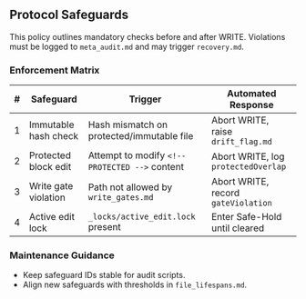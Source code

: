 <!-- @meta {
  "fileType": "policy",
  "subtype": "safeguardsPolicy",
  "purpose": "Rules enforcing hash integrity, protected blocks and write gates.",
  "editPolicy": "appendOrReplace",
  "routeScope": "global"
} -->
## Protocol Safeguards
This policy outlines mandatory checks before and after WRITE. Violations must be logged to `meta_audit.md` and may trigger `recovery.md`.

### Enforcement Matrix
| # | Safeguard | Trigger | Automated Response |
|---|-----------|---------|--------------------|
| 1 | Immutable hash check | Hash mismatch on protected/immutable file | Abort WRITE, raise `drift_flag.md` |
| 2 | Protected block edit | Attempt to modify `<!-- PROTECTED -->` content | Abort WRITE, log `protectedOverlap` |
| 3 | Write gate violation | Path not allowed by `write_gates.md` | Abort WRITE, record `gateViolation` |
| 4 | Active edit lock | `_locks/active_edit.lock` present | Enter Safe-Hold until cleared |

### Maintenance Guidance
- Keep safeguard IDs stable for audit scripts.
- Align new safeguards with thresholds in `file_lifespans.md`.
